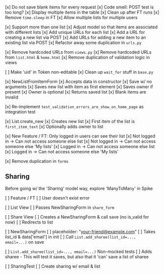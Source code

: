 [x] Do not save blank items for every request
[x] Code smell: POST test is too long?
[x] Display multiple items in the table
[x] Clean up after FT runs
[x] Remove `time.sleep` in FT
[x] Allow multiple lists for multiple users

[x] Support more than one list
  [x] Adjust model so that items are associated with different lists
  [x] Add unique URLs for each list
  [x] Add a URL for creating a new list via POST
  [x] Add URLs for adding a new item to an existing list via POST
  [x] Refactor away some duplication in `urls.py`

[x] Remove hardcoded URLs from `views.py`
[x] Remove hardcoded URLs from `list.html` & `home.html`
[x] Remove duplication of validation logic in views

[ ] Make 'uid' in Token non-editable
[x] Clean up `wait_for` stuff in `base.py`

[x] NewListFromItemForm
  [x] Accepts data in constructor
  [x] Save w/ no arguments
    [x] Saves new list with item as first element
    [x] Saves owner if present
    [x] Owner is optional
    [x] Returns saved list
  [x] Blank items are invalid

[x] Re-implement `test_validation_errors_are_show_on_home_page` as integration test

[x] List.create_new
  [x] Creates new list
  [x] First item of the list is `first_item_text`
  [x] Optionally adds owner to list


[x] New Feature / FT: Only logged in users can see their list
  [x] Not logged in -> Can not access someone else list
  [x] Not logged in -> Can not access someone else 'My lists'
  [x] Logged in -> Can not access someone else list
  [x] Logged in -> Can not access someone else 'My lists'

[x] Remove duplication in `forms`


## Sharing

Before going w/ the 'Sharing' model way, explore 'ManyToMany' in Spike


[ ] Feature / FT
  [ ] User doesn't exist error

[ ] List View
  [ ] Passes NewSharingForm in `share_form`

[ ] Share View
  [ ] Creates a NewSharingForm & call save (no is_valid for now)
  [ ] Redirects to list

[ ] NewSharingForm
  [ ] placeholder: "your-friend@example.com"
  [ ] Takes list_id & data['email'] in init
  [ ] Call `List.add_sharee(list_id=..., email=...)` on save

[ ] `List.add_sharee(list_id=..., email=...)`
    Non-mocked tests
  [ ] Adds sharee
      - This will test it saves, but also that it 'can' save a list of sharee

[ ] SharingTest
  [ ] Create sharing w/ email & list